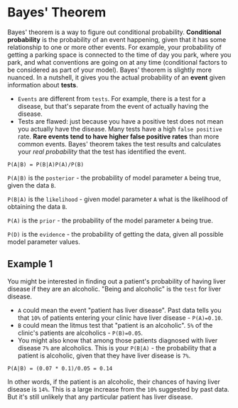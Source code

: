 # Bayes' Theorem

Bayes' theorem is a way to figure out conditional probability. **Conditional probability** is the probability of an event happening, given that it has some relationship to one or more other events. For example, your probability of getting a parking space is connected to the time of day you park, where you park, and what conventions are going on at any time (conditional factors to be considered as part of your model). Bayes' theorem is slightly more nuanced. In a nutshell, it gives you the actual probability of an **event** given information about **tests**.

- `Events` are different from `tests`. For example, there is a test for a disease, but that's separate from the event of actually having the disease.
- Tests are flawed: just because you have a positive test does not mean you actually have the disease. Many tests have a high `false positive` rate. **Rare events tend to have higher false positive rates** than more common events. Bayes' theorem takes the test results and calculates your *real probability* that the test has identified the event.

```
P(A|B) = P(B|A)P(A)/P(B)
```

`P(A|B)` is the `posterior` - the probability of model parameter `A` being true, given the data `B`.

`P(B|A)` is the `likelihood` - given model parameter `A` what is the likelihood of obtaining the data `B`.

`P(A)` is the `prior` - the probability of the model parameter `A` being true.

`P(D)` is the `evidence` - the probability of getting the data, given all possible model parameter values.

## Example 1
You might be interested in finding out a patient's probability of having liver disease if they are an alcoholic. "Being and alcoholic" is the `test` for liver disease.

- `A` could mean the event "patient has liver disease". Past data tells you that `10%` of patients entering your clinic have liver disease - `P(A)=0.10`.
- `B` could mean the litmus test that "patient is an alcoholic". `5%` of the clinic's patients are alcoholics - `P(B)=0.05`.
- You might also know that among those patients diagnosed with liver disease `7%` are alcoholics. This is your `P(B|A)` - the probability that a patient is alcoholic, given that they have liver disease is `7%`.

```
P(A|B) = (0.07 * 0.1)/0.05 = 0.14
```

In other words, if the patient is an alcoholic, their chances of having liver disease is `14%`. This is a large increase from the `10%` suggested by past data. But it's still unlikely that any particular patient has liver disease.